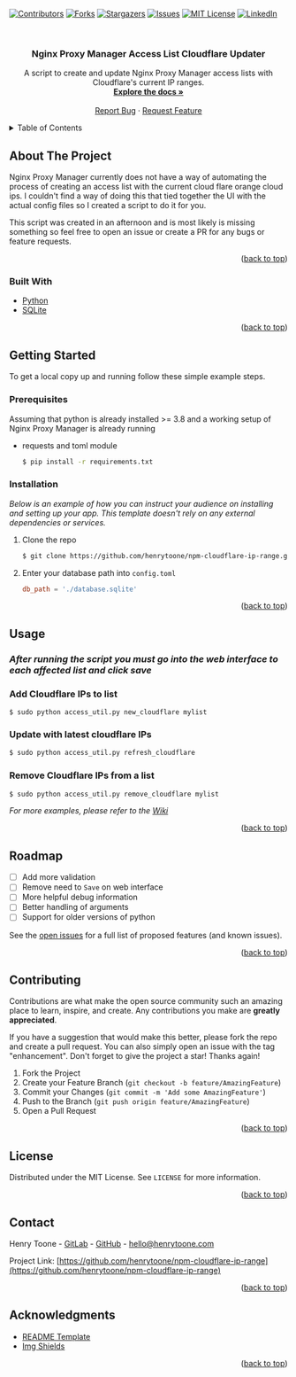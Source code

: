 <div id="top"></div>
<!--
*** Thanks for checking out the Best-README-Template. If you have a suggestion
*** that would make this better, please fork the repo and create a pull request
*** or simply open an issue with the tag "enhancement".
*** Don't forget to give the project a star!
*** Thanks again! Now go create something AMAZING! :D
-->



<!-- PROJECT SHIELDS -->
<!--
*** I'm using markdown "reference style" links for readability.
*** Reference links are enclosed in brackets [ ] instead of parentheses ( ).
*** See the bottom of this document for the declaration of the reference variables
*** for contributors-url, forks-url, etc. This is an optional, concise syntax you may use.
*** https://www.markdownguide.org/basic-syntax/#reference-style-links
-->
[![Contributors][contributors-shield]][contributors-url]
[![Forks][forks-shield]][forks-url]
[![Stargazers][stars-shield]][stars-url]
[![Issues][issues-shield]][issues-url]
[![MIT License][license-shield]][license-url]
[![LinkedIn][linkedin-shield]][linkedin-url]



<!-- PROJECT LOGO -->
<br />
<div align="center">
  <!-- <a href="https://github.com/othneildrew/Best-README-Template">
    <img src="images/logo.png" alt="Logo" width="80" height="80">
  </a> -->

  <h3 align="center">Nginx Proxy Manager Access List Cloudflare Updater</h3>

  <p align="center">
    A script to create and update Nginx Proxy Manager access lists with Cloudflare's current IP ranges.
    <br />
    <a href="https://github.com/henrytoone/npm-cloudflare-ip-range/wiki"><strong>Explore the docs »</strong></a>
    <br />
    <br />
    <a href="https://github.com/henrytoone/npm-cloudflare-ip-range/issues">Report Bug</a>
    ·
    <a href="https://github.com/henrytoone/npm-cloudflare-ip-range/issues">Request Feature</a>
  </p>
</div>



<!-- TABLE OF CONTENTS -->
<details>
  <summary>Table of Contents</summary>
  <ol>
    <li>
      <a href="#about-the-project">About The Project</a>
      <ul>
        <li><a href="#built-with">Built With</a></li>
      </ul>
    </li>
    <li>
      <a href="#getting-started">Getting Started</a>
      <ul>
        <li><a href="#prerequisites">Prerequisites</a></li>
        <li><a href="#installation">Installation</a></li>
      </ul>
    </li>
    <li><a href="#usage">Usage</a></li>
    <li><a href="#roadmap">Roadmap</a></li>
    <li><a href="#contributing">Contributing</a></li>
    <li><a href="#license">License</a></li>
    <li><a href="#contact">Contact</a></li>
    <li><a href="#acknowledgments">Acknowledgments</a></li>
  </ol>
</details>



<!-- ABOUT THE PROJECT -->
## About The Project

<!-- [![Product Name Screen Shot][product-screenshot]](https://github.com/henrytoone/npm-cloudflare-ip-range) -->

Nginx Proxy Manager currently does not have a way of automating the process of creating an access list with the current cloud flare orange cloud ips. I couldn't find a way of doing this that tied together the UI with the actual config files so I created a script to do it for you.

This script was created in an afternoon and is most likely is missing something so feel free to open an issue or create a PR for any bugs or feature requests.

<p align="right">(<a href="#top">back to top</a>)</p>



### Built With

* [Python](https://python.org/)
* [SQLite](https://sqlite.org/)

<p align="right">(<a href="#top">back to top</a>)</p>



<!-- GETTING STARTED -->
## Getting Started

To get a local copy up and running follow these simple example steps.

### Prerequisites
Assuming that python is already installed >= 3.8 and a working setup of Nginx Proxy Manager is already running

* requests and toml module
  ```sh
  $ pip install -r requirements.txt
  ```

### Installation

_Below is an example of how you can instruct your audience on installing and setting up your app. This template doesn't rely on any external dependencies or services._

1. Clone the repo
   ```sh
   $ git clone https://github.com/henrytoone/npm-cloudflare-ip-range.git
   ```
2. Enter your database path into  `config.toml`
   ```toml
   db_path = './database.sqlite'
   ```

<p align="right">(<a href="#top">back to top</a>)</p>



<!-- USAGE EXAMPLES -->
## Usage

### _After running the script you must go into the web interface to each affected list and click save_

### Add Cloudflare IPs to list
```
$ sudo python access_util.py new_cloudflare mylist
```

### Update with latest cloudflare IPs

```bash
$ sudo python access_util.py refresh_cloudflare
```

### Remove Cloudflare IPs from a list
```bash
$ sudo python access_util.py remove_cloudflare mylist
```

_For more examples, please refer to the [Wiki](https://github.com/henrytoone/npm-cloudflare-ip-range/wiki/Examples)_

<p align="right">(<a href="#top">back to top</a>)</p>



<!-- ROADMAP -->
## Roadmap

- [ ] Add more validation
- [ ] Remove need to `Save` on web interface
- [ ] More helpful debug information
- [ ] Better handling of arguments
- [ ] Support for older versions of python

See the [open issues](https://github.com/henrytoone/npm-cloudflare-ip-range/issues) for a full list of proposed features (and known issues).

<p align="right">(<a href="#top">back to top</a>)</p>



<!-- CONTRIBUTING -->
## Contributing

Contributions are what make the open source community such an amazing place to learn, inspire, and create. Any contributions you make are **greatly appreciated**.

If you have a suggestion that would make this better, please fork the repo and create a pull request. You can also simply open an issue with the tag "enhancement".
Don't forget to give the project a star! Thanks again!

1. Fork the Project
2. Create your Feature Branch (`git checkout -b feature/AmazingFeature`)
3. Commit your Changes (`git commit -m 'Add some AmazingFeature'`)
4. Push to the Branch (`git push origin feature/AmazingFeature`)
5. Open a Pull Request

<p align="right">(<a href="#top">back to top</a>)</p>



<!-- LICENSE -->
## License

Distributed under the MIT License. See `LICENSE` for more information.

<p align="right">(<a href="#top">back to top</a>)</p>



<!-- CONTACT -->
## Contact

Henry Toone - [GitLab](https://gitlab.com/henrytoone) - [GitHub](https://github.com/henrytoone) - hello@henrytoone.com

Project Link: [https://github.com/henrytoone/npm-cloudflare-ip-range](https://github.com/henrytoone/npm-cloudflare-ip-range)

<p align="right">(<a href="#top">back to top</a>)</p>



<!-- ACKNOWLEDGMENTS -->
## Acknowledgments

* [README Template](https://github.com/othneildrew/Best-README-Template)
* [Img Shields](https://shields.io)

<p align="right">(<a href="#top">back to top</a>)</p>



<!-- MARKDOWN LINKS & IMAGES -->
<!-- https://www.markdownguide.org/basic-syntax/#reference-style-links -->
[contributors-shield]: https://img.shields.io/github/contributors/henrytoone/npm-cloudflare-ip-range.svg?style=for-the-badge
[contributors-url]: https://github.com/henrytoone/npm-cloudflare-ip-range/graphs/contributors
[forks-shield]: https://img.shields.io/github/forks/henrytoone/npm-cloudflare-ip-range.svg?style=for-the-badge
[forks-url]: https://github.com/henrytoone/npm-cloudflare-ip-range/network/members
[stars-shield]: https://img.shields.io/github/stars/henrytoone/npm-cloudflare-ip-range.svg?style=for-the-badge
[stars-url]: https://github.com/henrytoone/npm-cloudflare-ip-range/stargazers
[issues-shield]: https://img.shields.io/github/issues/henrytoone/npm-cloudflare-ip-range.svg?style=for-the-badge
[issues-url]: https://github.com/henrytoone/npm-cloudflare-ip-range/issues
[license-shield]: https://img.shields.io/github/license/henrytoone/npm-cloudflare-ip-range.svg?style=for-the-badge
[license-url]: https://github.com/henrytoone/npm-cloudflare-ip-range/blob/main/LICENSE
[linkedin-shield]: https://img.shields.io/badge/-LinkedIn-black.svg?style=for-the-badge&logo=linkedin&colorB=2867B2
[linkedin-url]: https://www.linkedin.com/in/henrytoone/
[product-screenshot]: images/screenshot.png
